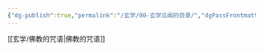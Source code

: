 ```yaml
---
{"dg-publish":true,"permalink":"/玄学/00-玄学见闻的目录/","dgPassFrontmatter":true,"created":"2024-12-25T17:00:30.363+08:00","updated":"2024-12-25T19:24:36.121+08:00"}
---
```


[[玄学/佛教的咒语\|佛教的咒语]]
